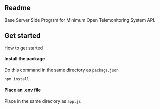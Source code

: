 ## Readme
Base Server Side Program for Minimum Open Telemonitoring System API.

## Get started
How to get started

#### Install the package
Do this command in the same directory as `package.json`

`npm install`

#### Place an .env file
Place in the same directory as `app.js`